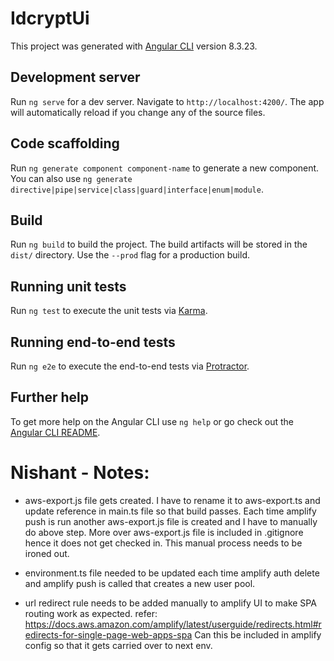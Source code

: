 # IdcryptUi

This project was generated with [Angular CLI](https://github.com/angular/angular-cli) version 8.3.23.

## Development server

Run `ng serve` for a dev server. Navigate to `http://localhost:4200/`. The app will automatically reload if you change any of the source files.

## Code scaffolding

Run `ng generate component component-name` to generate a new component. You can also use `ng generate directive|pipe|service|class|guard|interface|enum|module`.

## Build

Run `ng build` to build the project. The build artifacts will be stored in the `dist/` directory. Use the `--prod` flag for a production build.

## Running unit tests

Run `ng test` to execute the unit tests via [Karma](https://karma-runner.github.io).

## Running end-to-end tests

Run `ng e2e` to execute the end-to-end tests via [Protractor](http://www.protractortest.org/).

## Further help

To get more help on the Angular CLI use `ng help` or go check out the [Angular CLI README](https://github.com/angular/angular-cli/blob/master/README.md).


# Nishant - Notes:
- aws-export.js file gets created. I have to rename it to aws-export.ts and update reference in main.ts file so that build passes.
  Each time amplify push is run another aws-export.js file is created and I have to manually do above step.
  More over aws-export.js file is included in .gitignore hence it does not get checked in.
  This manual process needs to be ironed out.

- environment.ts file needed to be updated each time amplify auth delete and amplify push is called that creates a new user pool.

- url redirect rule needs to be added manually to amplify UI to make SPA routing work as expected.
  refer: https://docs.aws.amazon.com/amplify/latest/userguide/redirects.html#redirects-for-single-page-web-apps-spa
  Can this be included in amplify config so that it gets carried over to next env.
